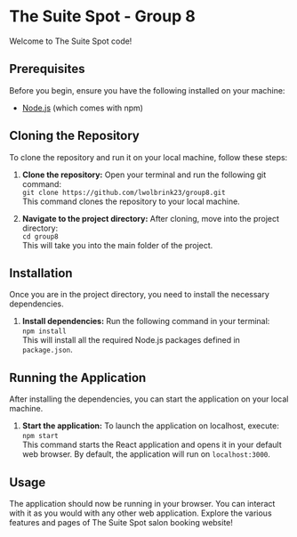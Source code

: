 # The Suite Spot - Group 8
Welcome to The Suite Spot code!

## Prerequisites
Before you begin, ensure you have the following installed on your machine:
- [Node.js](https://nodejs.org/) (which comes with npm)

## Cloning the Repository
To clone the repository and run it on your local machine, follow these steps:
1. **Clone the repository:**
   Open your terminal and run the following git command:
   <br/> `git clone https://github.com/lwolbrink23/group8.git`
   <br/>This command clones the repository to your local machine.

2. **Navigate to the project directory:**
    After cloning, move into the project directory:
   <br/>`cd group8`
   <br/>This will take you into the main folder of the project.

## Installation
Once you are in the project directory, you need to install the necessary dependencies.

1. **Install dependencies:**
Run the following command in your terminal:
<br/>`npm install`
<br/>This will install all the required Node.js packages defined in `package.json`.

## Running the Application
After installing the dependencies, you can start the application on your local machine.

1. **Start the application:**
To launch the application on localhost, execute:
<br/>`npm start`
<br/>This command starts the React application and opens it in your default web browser. By default, the application will run on `localhost:3000`.

## Usage
The application should now be running in your browser. You can interact with it as you would with any other web application. Explore the various features and pages of The Suite Spot salon booking website!

